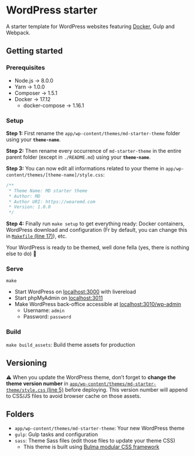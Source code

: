 # WordPress starter
A starter template for WordPress websites featuring [Docker](https://www.docker.com), Gulp and Webpack.

## Getting started

### Prerequisites
* Node.js -> 8.0.0
* Yarn -> 1.0.0
* Composer -> 1.5.1
* Docker -> 17.12
  * docker-compose -> 1.16.1

### Setup
**Step 1:** First rename the `app/wp-content/themes/md-starter-theme` folder using your **`theme-name`**.

**Step 2:** Then rename every occurrence of `md-starter-theme` in the entire parent folder (except in `./README.md`) using your **`theme-name`**.

**Step 3:** You can now edit all informations related to your theme in `app/wp-content/themes/[theme-name]/style.css`:

```css
/**
 * Theme Name: MD starter theme
 * Author: MD
 * Author URI: https://wearemd.com
 * Version: 1.0.0
 */

```

**Step 4:** Finally run `make setup` to get everything ready: Docker containers, WordPress download and configuration (Fr by default, you can change this in [`Makefile` (line 17)](https://github.com/wearemd/wordpress-starter/blob/master/Makefile#L17)), etc.

Your WordPress is ready to be themed, well done fella (yes, there is nothing else to do) 👊

### Serve
`make`
* Start WordPress on [localhost:3000](http://localhost:3000) with livereload
* Start phpMyAdmin on [localhost:3011](http://localhost:3011)
* Make WordPress back-office accessible at [localhost:3010/wp-admin](http://localhost:3010/wp-admin)
  * Username: `admin`
  * Password: `password`

### Build
`make build_assets`: Build theme assets for production

## Versioning
⚠️ When you update the WordPress theme, don’t forget to **change the theme version number** in [`app/wp-content/themes/md-starter-theme/style.css` (line 5)](https://github.com/wearemd/wordpress-starter/blob/master/app/wp-content/themes/md-starter-theme/style.css#L5) before deploying. This version number will append to CSS/JS files to avoid browser cache on those assets.

## Folders
* `app/wp-content/themes/md-starter-theme`: Your new WordPress theme
* `gulp`: Gulp tasks and configuration
* `sass`: Theme Sass files (edit those files to update your theme CSS)
  * This theme is built using [Bulma modular CSS framework](https://bulma.io)
